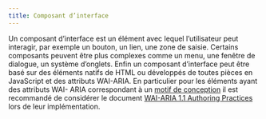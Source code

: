 ```yaml
---
title: Composant d’interface 
---
```


Un composant d’interface est un élément avec lequel l’utilisateur peut
interagir, par exemple un bouton, un lien, une zone de saisie. Certains
composants peuvent être plus complexes comme un menu, une fenêtre de dialogue,
un système d’onglets. Enfin un composant d’interface peut être basé sur des
éléments natifs de HTML ou développés de toutes pièces en JavaScript et des
attributs WAI-ARIA. En particulier pour les éléments ayant des attributs WAI-
ARIA correspondant à un [motif de conception](#motif-de-conception) il est
recommandé de considérer le document <span lang="fr">[WAI-ARIA 1.1 Authoring
Practices](http://www.w3.org/TR/wai-aria-practices/)</span> lors de leur
implémentation.

